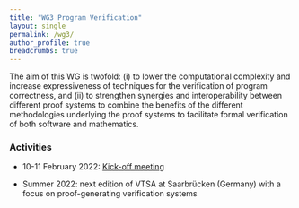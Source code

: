 ```yaml
---
title: "WG3 Program Verification"
layout: single
permalink: /wg3/
author_profile: true
breadcrumbs: true
---
```


The aim of this WG is twofold: (i) to lower the computational complexity and
increase expressiveness of techniques for the verification of program
correctness, and (ii) to strengthen synergies and interoperability between
different proof systems to combine the benefits of the different methodologies
underlying the proof systems to facilitate formal verification of both software
and mathematics.

### Activities

* 10-11 February 2022: [Kick-off meeting](../wg3-meeting1)

* Summer 2022: next edition of VTSA at Saarbrücken (Germany) with a focus on proof-generating verification systems
